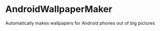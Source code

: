 AndroidWallpaperMaker
=====================

Automatically makes wallpapers for Android phones out of big pictures
